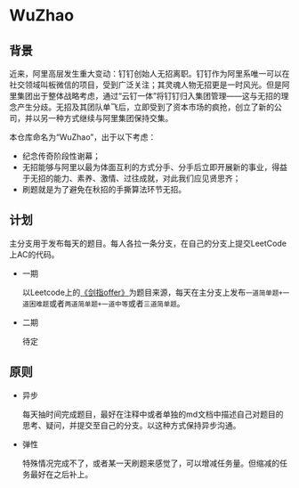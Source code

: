 # WuZhao

## 背景

近来，阿里高层发生重大变动：钉钉创始人无招离职。钉钉作为阿里系唯一可以在社交领域叫板微信的项目，受到广泛关注；其灵魂人物无招更是一时风光。但是阿里集团出于整体战略考虑，通过“云钉一体”将钉钉归入集团管理——这与无招的理念产生分歧。无招及其团队单飞后，立即受到了资本市场的疯抢，创立了新的公司，并以另一种方式继续与阿里集团保持交集。

本仓库命名为“WuZhao”，出于以下考虑：

* 纪念传奇阶段性谢幕；
* 无招能够与阿里以最为体面互利的方式分手、分手后立即开展新的事业，得益于无招的能力、素养、激情、过往成就，对此我们应见贤思齐；
* 刷题就是为了避免在秋招的手撕算法环节无招。

## 计划

主分支用于发布每天的题目。每人各拉一条分支，在自己的分支上提交LeetCode上AC的代码。

* 一期

  以Leetcode上的[《剑指offer》](https://leetcode-cn.com/problem-list/xb9nqhhg/)为题目来源，每天在主分支上发布`一道简单题+一道困难题`或者`两道简单题+一道中等`或者`三道简单题`。

* 二期

  待定

## 原则

* 异步

  每天抽时间完成题目，最好在注释中或者单独的md文档中描述自己对题目的思考、疑问，并提交至自己的分支。以这种方式保持异步沟通。

* 弹性

  特殊情况完成不了，或者某一天刷题来感觉了，可以增减任务量。但缩减的任务最好在之后补上。
